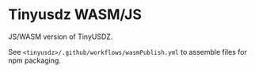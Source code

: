# Tinyusdz WASM/JS

JS/WASM version of TinyUSDZ.

See `<tinyusdz>/.github/workflows/wasmPublish.yml` to assemble files for npm packaging.

